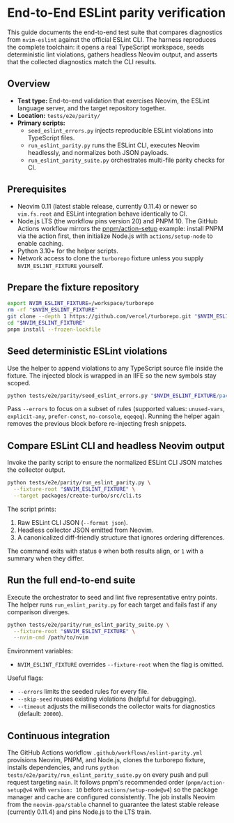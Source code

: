 # End-to-End ESLint parity verification

This guide documents the end-to-end test suite that compares diagnostics from `nvim-eslint` against the official ESLint CLI. The harness reproduces the complete toolchain: it opens a real TypeScript workspace, seeds deterministic lint violations, gathers headless Neovim output, and asserts that the collected diagnostics match the CLI results.

## Overview
- **Test type:** End-to-end validation that exercises Neovim, the ESLint language server, and the target repository together.
- **Location:** `tests/e2e/parity/`
- **Primary scripts:**
  - `seed_eslint_errors.py` injects reproducible ESLint violations into TypeScript files.
  - `run_eslint_parity.py` runs the ESLint CLI, executes Neovim headlessly, and normalizes both JSON payloads.
  - `run_eslint_parity_suite.py` orchestrates multi-file parity checks for CI.

## Prerequisites
- Neovim 0.11 (latest stable release, currently 0.11.4) or newer so `vim.fs.root` and ESLint integration behave identically to CI.
- Node.js LTS (the workflow pins version 20) and PNPM 10. The GitHub Actions workflow mirrors the [pnpm/action-setup](https://github.com/pnpm/action-setup) example: install PNPM via the action first, then initialize Node.js with `actions/setup-node` to enable caching.
- Python 3.10+ for the helper scripts.
- Network access to clone the `turborepo` fixture unless you supply `NVIM_ESLINT_FIXTURE` yourself.

## Prepare the fixture repository
```bash
export NVIM_ESLINT_FIXTURE=/workspace/turborepo
rm -rf "$NVIM_ESLINT_FIXTURE"
git clone --depth 1 https://github.com/vercel/turborepo.git "$NVIM_ESLINT_FIXTURE"
cd "$NVIM_ESLINT_FIXTURE"
pnpm install --frozen-lockfile
```

## Seed deterministic ESLint violations
Use the helper to append violations to any TypeScript source file inside the fixture. The injected block is wrapped in an IIFE so the new symbols stay scoped.
```bash
python tests/e2e/parity/seed_eslint_errors.py "$NVIM_ESLINT_FIXTURE/packages/create-turbo/src/cli.ts"
```
Pass `--errors` to focus on a subset of rules (supported values: `unused-vars`, `explicit-any`, `prefer-const`, `no-console`, `eqeqeq`). Running the helper again removes the previous block before re-injecting fresh snippets.

## Compare ESLint CLI and headless Neovim output
Invoke the parity script to ensure the normalized ESLint CLI JSON matches the collector output.
```bash
python tests/e2e/parity/run_eslint_parity.py \
  --fixture-root "$NVIM_ESLINT_FIXTURE" \
  --target packages/create-turbo/src/cli.ts
```
The script prints:
1. Raw ESLint CLI JSON (`--format json`).
2. Headless collector JSON emitted from Neovim.
3. A canonicalized diff-friendly structure that ignores ordering differences.

The command exits with status `0` when both results align, or `1` with a summary when they differ.

## Run the full end-to-end suite
Execute the orchestrator to seed and lint five representative entry points. The helper runs `run_eslint_parity.py` for each target and fails fast if any comparison diverges.
```bash
python tests/e2e/parity/run_eslint_parity_suite.py \
  --fixture-root "$NVIM_ESLINT_FIXTURE" \
  --nvim-cmd /path/to/nvim
```
Environment variables:
- `NVIM_ESLINT_FIXTURE` overrides `--fixture-root` when the flag is omitted.

Useful flags:
- `--errors` limits the seeded rules for every file.
- `--skip-seed` reuses existing violations (helpful for debugging).
- `--timeout` adjusts the milliseconds the collector waits for diagnostics (default: `20000`).

## Continuous integration
The GitHub Actions workflow `.github/workflows/eslint-parity.yml` provisions Neovim, PNPM, and Node.js, clones the turborepo fixture, installs dependencies, and runs `python tests/e2e/parity/run_eslint_parity_suite.py` on every push and pull request targeting `main`. It follows pnpm's recommended order (`pnpm/action-setup@v4` with `version: 10` before `actions/setup-node@v4`) so the package manager and cache are configured consistently. The job installs Neovim from the `neovim-ppa/stable` channel to guarantee the latest stable release (currently 0.11.4) and pins Node.js to the LTS train.
